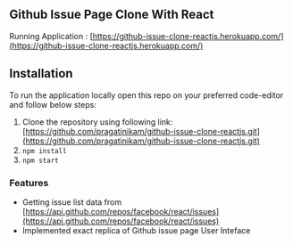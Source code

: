 ## Github Issue Page Clone With React 

Running Application : [https://github-issue-clone-reactjs.herokuapp.com/](https://github-issue-clone-reactjs.herokuapp.com/)

## Installation
To run the application locally open this repo on your preferred code-editor and follow below steps:
1.  Clone the repository using following link: [https://github.com/pragatinikam/github-issue-clone-reactjs.git](https://github.com/pragatinikam/github-issue-clone-reactjs.git)
2.  ```npm install```
3.  ```npm start```

### Features
- Getting issue list data from [https://api.github.com/repos/facebook/react/issues](https://api.github.com/repos/facebook/react/issues)
- Implemented exact replica of Github issue page User Inteface